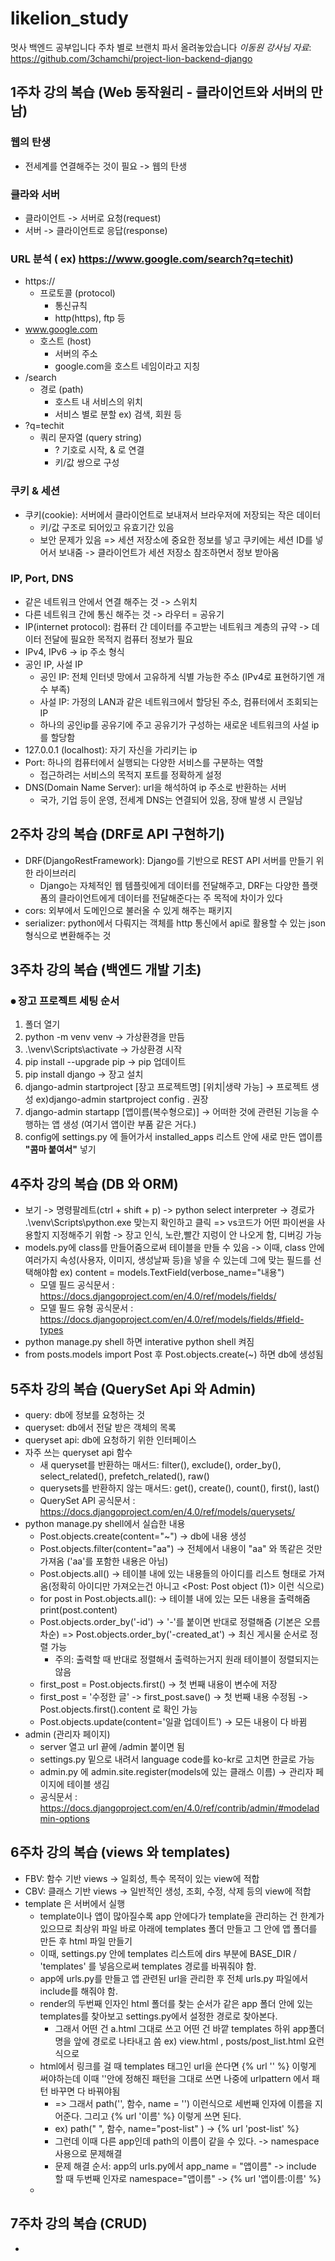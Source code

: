 # likelion_study

멋사 백엔드 공부입니다
주차 별로 브랜치 파서 올려놓았습니다
_이동원 강사님 자료_: https://github.com/3chamchi/project-lion-backend-django

## 1주차 강의 복습 (Web 동작원리 - 클라이언트와 서버의 만남)

### 웹의 탄생

-   전세계를 연결해주는 것이 필요 -> 웹의 탄생

### 클라와 서버

-   클라이언트 -> 서버로 요청(request)
-   서버 -> 클라이언트로 응답(response)

### URL 분석 ( ex) https://www.google.com/search?q=techit)

-   https://
    -   프로토콜 (protocol)
        -   통신규칙
        -   http(https), ftp 등
-   www.google.com
    -   호스트 (host)
        -   서버의 주소
        -   google.com을 호스트 네임이라고 지칭
-   /search
    -   경로 (path)
        -   호스트 내 서비스의 위치
        -   서비스 별로 분할 ex) 검색, 회원 등
-   ?q=techit
    -   쿼리 문자열 (query string)
        -   ? 기호로 시작, & 로 연결
        -   키/값 쌍으로 구성

### 쿠키 & 세션

-   쿠키(cookie): 서버에서 클라이언트로 보내져서 브라우저에 저장되는 작은 데이터
    -   키/값 구조로 되어있고 유효기간 있음
    -   보안 문제가 있음 => 세션 저장소에 중요한 정보를 넣고 쿠키에는 세션 ID를 넣어서 보내줌 -> 클라이언트가 세션 저장소 참조하면서 정보 받아옴

### IP, Port, DNS

-   같은 네트워크 안에서 연결 해주는 것 -> 스위치
-   다른 네트워크 간에 통신 해주는 것 -> 라우터 = 공유기
-   IP(internet protocol): 컴퓨터 간 데이터를 주고받는 네트워크 계층의 규약 -> 데이터 전달에 필요한 목적지 컴퓨터 정보가 필요
-   IPv4, IPv6 -> ip 주소 형식
-   공인 IP, 사설 IP
    -   공인 IP: 전체 인터넷 망에서 고유하게 식별 가능한 주소 (IPv4로 표현하기엔 개수 부족)
    -   사설 IP: 가정의 LAN과 같은 네트워크에서 할당된 주소, 컴퓨터에서 조회되는 IP
    -   하나의 공인ip를 공유기에 주고 공유기가 구성하는 새로운 네트워크의 사설 ip를 할당함
-   127.0.0.1 (localhost): 자기 자신을 가리키는 ip
-   Port: 하나의 컴퓨터에서 실행되는 다양한 서비스를 구분하는 역할
    -   접근하려는 서비스의 목적지 포트를 정확하게 설정
-   DNS(Domain Name Server): url을 해석하여 ip 주소로 반환하는 서버
    -   국가, 기업 등이 운영, 전세계 DNS는 연결되어 있음, 장애 발생 시 큰일남

## 2주차 강의 복습 (DRF로 API 구현하기)

-   DRF(DjangoRestFramework): Django를 기반으로 REST API 서버를 만들기 위한 라이브러리
    -   Django는 자체적인 웹 템플릿에게 데이터를 전달해주고, DRF는 다양한 플랫폼의 클라이언트에게 데이터를 전달해준다는 주 목적에 차이가 있다
-   cors: 외부에서 도메인으로 불러올 수 있게 해주는 패키지
-   serializer: python에서 다뤄지는 객체를 http 통신에서 api로 활용할 수 있는 json 형식으로 변환해주는 것

## 3주차 강의 복습 (백엔드 개발 기초)

### ⦁ 장고 프로젝트 세팅 순서

1.  폴더 열기
2.  python -m venv venv -> 가상환경을 만듬
3.  .\venv\Scripts\activate -> 가상환경 시작
4.  pip install --upgrade pip -> pip 업데이트
5.  pip install django -> 장고 설치
6.  django-admin startproject [장고 프로젝트명] [위치|생략 가능] -> 프로젝트 생성 ex)django-admin startproject config . 권장
7.  django-admin startapp [앱이름(복수형으로)] -> 어떠한 것에 관련된 기능을 수행하는 앱 생성 (여기서 앱이란 부품 같은 거다.)
8.  config에 settings.py 에 들어가서 installed_apps 리스트 안에 새로 만든 앱이름 **"콤마 붙여서"** 넣기

## 4주차 강의 복습 (DB 와 ORM)

-   보기 -> 명령팔레트(ctrl + shift + p) -> python select interpreter -> 경로가 .\venv\Scripts\python.exe 맞는지 확인하고 클릭
    => vs코드가 어떤 파이썬을 사용할지 지정해주기 위함 -> 장고 인식, 노란,빨간 지렁이 안 나오게 함, 디버깅 가능
-   models.py에 class를 만들어줌으로써 테이블을 만들 수 있음 -> 이때, class 안에 여러가지 속성(사용자, 이미지, 생성날짜 등)을 넣을 수 있는데 그에 맞는 필드를 선택해야함
    ex) content = models.TextField(verbose_name="내용")
    -   모델 필드 공식문서 : https://docs.djangoproject.com/en/4.0/ref/models/fields/
    -   모델 필드 유형 공식문서 : https://docs.djangoproject.com/en/4.0/ref/models/fields/#field-types
-   python manage.py shell 하면 interative python shell 켜짐
-   from posts.models import Post 후 Post.objects.create(~) 하면 db에 생성됨

## 5주차 강의 복습 (QuerySet Api 와 Admin)

-   query: db에 정보를 요청하는 것
-   queryset: db에서 전달 받은 객체의 목록
-   queryset api: db에 요청하기 위한 인터페이스
-   자주 쓰는 queryset api 함수
    -   새 queryset를 반환하는 매서드: filter(), exclude(), order_by(), select_related(), prefetch_related(), raw()
    -   querysets를 반환하지 않는 매서드: get(), create(), count(), first(), last()
    -   QuerySet API 공식문서 : https://docs.djangoproject.com/en/4.0/ref/models/querysets/
-   python manage.py shell에서 실습한 내용
    -   Post.objects.create(content="~") -> db에 내용 생성
    -   Post.objects.filter(content="aa") -> 전체에서 내용이 "aa" 와 똑같은 것만 가져옴 ('aa'를 포함한 내용은 아님)
    -   Post.objects.all() -> 테이블 내에 있는 내용들의 아이디를 리스트 형태로 가져옴(정확히 아이디만 가져오는건 아니고 <Post: Post object (1)> 이런 식으로)
    -   for post in Post.objects.all(): -> 테이블 내에 있는 모든 내용을 출력해줌
        print(post.content)
    -   Post.objects.order_by('-id') -> '-'를 붙이면 반대로 정렬해줌 (기본은 오름차순) => Post.objects.order_by('-created_at') -> 최신 게시물 순서로 정렬 가능
        -   주의: 출력할 때 반대로 정렬해서 출력하는거지 원래 테이블이 정렬되지는 않음
    -   first_post = Post.objects.first() -> 첫 번째 내용이 변수에 저장
    -   first_post = '수정한 글' -> first_post.save() -> 첫 번째 내용 수정됨 -> Post.objects.first().content 로 확인 가능
    -   Post.objects.update(content='일괄 업데이트') -> 모든 내용이 다 바뀜
-   admin (관리자 페이지)
    -   server 열고 url 끝에 /admin 붙이면 됨
    -   settings.py 밑으로 내려서 language code를 ko-kr로 고치면 한글로 가능
    -   admin.py 에 admin.site.register(models에 있는 클래스 이름) -> 관리자 페이지에 테이블 생김
    -   공식문서 : https://docs.djangoproject.com/en/4.0/ref/contrib/admin/#modeladmin-options

## 6주차 강의 복습 (views 와 templates)

-   FBV: 함수 기반 views -> 일회성, 특수 목적이 있는 view에 적합
-   CBV: 클래스 기반 views -> 일반적인 생성, 조회, 수정, 삭제 등의 view에 적합
-   template 은 서버에서 실행
    -   template이나 앱이 많아질수록 app 안에다가 template을 관리하는 건 한계가 있으므로 최상위 파일 바로 아래에 templates 폴더 만들고 그 안에 앱 폴더를 만든 후 html 파일 만들기
    -   이때, settings.py 안에 templates 리스트에 dirs 부분에 BASE_DIR / 'templates' 를 넣음으로써 templates 경로를 바꿔줘야 함.
    -   app에 urls.py를 만들고 앱 관련된 url을 관리한 후 전체 urls.py 파일에서 include를 해줘야 함.
    -   render의 두번째 인자인 html 폴더를 찾는 순서가 같은 app 폴더 안에 있는 templates를 찾아보고 settings.py에서 설정한 경로로 찾아본다.
        -   그래서 어떤 건 a.html 그대로 쓰고 어떤 건 바깥 templates 하위 app폴더 명을 앞에 경로로 나타내고 씀 ex) view.html , posts/post_list.html 요런 식으로
    -   html에서 링크를 걸 때 templates 태그인 url을 쓴다면 {% url '' %} 이렇게 써야하는데 이때 ''안에 정해진 패턴을 그대로 쓰면 나중에 urlpattern 에서 패턴 바꾸면 다 바꿔야됨
        -   => 그래서 path('', 함수, name = '') 이런식으로 세번째 인자에 이름을 지어준다. 그리고 {% url '이름' %} 이렇게 쓰면 된다.
        -   ex) path(" ", 함수, name="post-list" ) -> {% url 'post-list' %}
        -   그런데 이때 다른 app인데 path의 이름이 같을 수 있다. -> namespace 사용으로 문제해결
        -   문제 해결 순서: app의 urls.py에서 app_name = "앱이름" -> include 할 때 두번째 인자로 namespace="앱이름" -> {% url '앱이름:이름' %}
    -

## 7주차 강의 복습 (CRUD)

-
